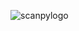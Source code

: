 ![scanpylogo](https://user-images.githubusercontent.com/53983340/77218250-26051880-6b08-11ea-9e2b-befadf7c0b62.jpg)
